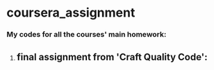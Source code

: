 # coursera_assignment  
### My codes for all the courses' main homework:  
1. ## __final assignment from 'Craft Quality Code':__  
